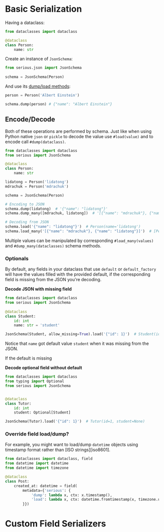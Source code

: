 # Basic Serialization

Having a dataclass:
```python
from dataclasses import dataclass

@dataclass
class Person:
    name: str
```

Create an instance of `JsonSchema`:  
```python
from serious.json import JsonSchema
    
schema = JsonSchema(Person)
```

And use its [dump/load methods](#Encode/Decode):
```python
person = Person('Albert Einstein')

schema.dump(person) # {"name": "Albert Einstein"}
```


## Encode/Decode

Both of these operations are performed by schema. Just like when using Python native `json` or `pickle`
to decode the value use `#load(value)` and to encode call `#dump(dataclass)`.

```python
from dataclasses import dataclass
from serious import JsonSchema

@dataclass
class Person:
    name: str

lidatong = Person('lidatong')
mdrachuk = Person('mdrachuk')

schema = JsonSchema(Person)

# Encoding to JSON
schema.dump(lidatong)  # '{"name": "lidatong"}'
schema.dump_many([mdrachuk, lidatong])  # '[{"name": "mdrachuk"}, {"name": "lidatong"}]'

# Decoding from JSON
schema.load('{"name": "lidatong"}')  # Person(name='lidatong')
schema.load_many('[{"name": "mdrachuk"}, {"name": "lidatong"}]')  # [Person(name='mdrachuk'), Person(name='lidatong')]
```

Multiple values can be manipulated by corresponding `#load_many(values)` and `#dump_many(dataclasses)` schema methods.

### Optionals

By default, any fields in your dataclass that use `default` or 
`default_factory` will have the values filled with the provided default, if the
corresponding field is missing from the JSON you're decoding.

**Decode JSON with missing field**

```python
from dataclasses import dataclass
from serious import JsonSchema
 
@dataclass
class Student:
    id: int
    name: str = 'student'

JsonSchema(Student, allow_missing=True).load('{"id": 1}')  # Student(id=1, name='student')
```

Notice that `name` got default value `student` when it was missing from the JSON.

If the default is missing 

**Decode optional field without default**

```python
from dataclasses import dataclass
from typing import Optional
from serious import JsonSchema


@dataclass
class Tutor:
    id: int
    student: Optional[Student]

JsonSchema(Tutor).load('{"id": 1}')  # Tutor(id=1, student=None)
```

### Override field load/dump?

For example, you might want to load/dump `datetime` objects using timestamp format rather than [ISO strings][iso8601].

```python
from dataclasses import dataclass, field
from datetime import datetime
from datetime import timezone

@dataclass
class Post:
    created_at: datetime = field(
        metadata={'serious': {
            'dump': lambda x, ctx: x.timestamp(),
            'load': lambda x, ctx: datetime.fromtimestamp(x, timezone.utc),
        }})
```


# Custom Field Serializers